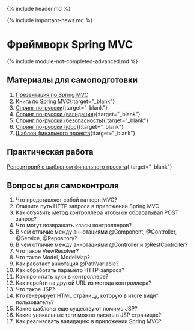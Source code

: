 {% include header.md %}

{% include important-news.md %}

Фреймворк Spring MVC
===
{% include module-not-completed-advanced.md %}

Материалы для самоподготовки
---------------------
1. [Презентация по Spring MVC](./presentations/spring_mvc.pptx)
1. [Книга по Spring MVC](./books/spring_for_professionals.pdf){:target="_blank"}
1. [Спринг по-русски](http://spring-projects.ru/guides/serving-web-content/){:target="_blank"}
1. [Спринг по-русски (валидация)](http://spring-projects.ru/guides/validating-form-input/){:target="_blank"}
1. [Спринг по-русски (безопасность)](http://spring-projects.ru/guides/securing-web/){:target="_blank"}
1. [Спринг по-русски (jdbc)](http://spring-projects.ru/guides/relational-data-access/){:target="_blank"}
1. [Шаблон финального проекта](https://github.com/java-online-course/final-project-template){:target="_blank"}

Практическая работа
---------------------
[Репозиторий с шаблоном финального проекта](https://github.com/java-online-course/final-project-template){:target="_blank"}

Вопросы для самоконтроля
---------------------
1. Что представляет собой паттерн MVC?
1. Опишите путь HTTP запроса в приложении Spring MVC
1. Как объявить метод контроллера чтобы он обрабатывал POST запрос?
1. Что могут возвращать класы контроллеров?
1. В чем отличие между аннотациями @Component, @Controller, @Service, @Repository?
1. В чем отличие между аннотациями @Controller и @RestController?
1. Что такое ViewResolver?
1. Что такое Model, ModelMap?
1. Как работает аннотация @PathVariable?
1. Как обработать параметр HTTP-запроса?
1. Как прочитать куки в контроллере?
1. Как перейти на другой URL из метода контроллера?
1. Что такое JSP?
1. Кто генерирует HTML страницу, которую в итоге видит пользователь?
1. Какие шаблоны еще существуют помимо JSP?
1. Какие уникальные теги можно писать в JSP страницах?
1. Как реализовать валидацию в приложении Spring MVC?
